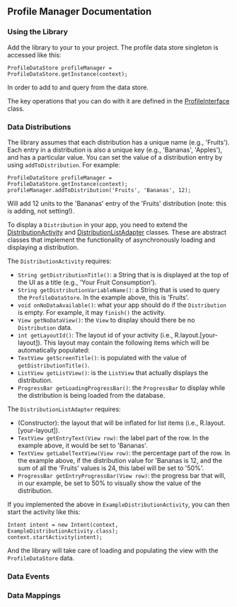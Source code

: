## Profile Manager Documentation

### Using the Library

Add the library to your to your project. The profile data store singleton is accessed like this:

```
ProfileDataStore profileManager = ProfileDataStore.getInstance(context);
```

In order to add to and query from the data store.

The key operations that you can do with it are defined in the [ProfileInterface](https://github.com/xsenselabs/ProfileManager/blob/master/src/com/ubhave/profilemanager/ProfileInterface.java) class.

### Data Distributions

The library assumes that each distribution has a unique name (e.g., 'Fruits'). Each entry in a distribution is also a unique key (e.g., 'Bananas', 'Apples'), and has a particular value. You can set the value of a distribution entry by using ```addToDistribution```. For example:

```
ProfileDataStore profileManager = ProfileDataStore.getInstance(context);
profileManager.addToDistribution('Fruits', 'Bananas', 12);
```

Will add 12 units to the 'Bananas' entry of the 'Fruits' distribution (note: this is adding, not setting!).

To display a ```Distribution``` in your app, you need to extend the [DistributionActivity](https://github.com/xsenselabs/ProfileManager/blob/master/src/com/ubhave/profilemanager/ui/distribution/DistributionActivity.java) and [DistributionListAdapter](https://github.com/xsenselabs/ProfileManager/blob/master/src/com/ubhave/profilemanager/ui/distribution/DistributionListAdapter.java) classes. These are abstract classes that implement the functionality of asynchronously loading and displaying a distribution.

The ```DistributionActivity``` requires:

* ```String getDistributionTitle()```: a String that is is displayed at the top of the UI as a title (e.g., 'Your Fruit Consumption').
* ```String getDistributionVariableName()```: a String that is used to query the ```ProfileDataStore```. In the example above, this is 'Fruits'.
* ```void onNoDataAvailable()```: what your app should do if the ```Distribution``` is empty. For example, it may ```finish()``` the activity.
* ```View getNoDataView()```: the ```View``` to display should there be no ```Distribution``` data.
* ```int getLayoutId()```: The layout id of your activity (i.e., R.layout.[your-layout]). This layout may contain the following items which will be automatically populated:
* ```TextView getScreenTitle()```: is populated with the value of ```getDistributionTitle()```.
* ```ListView getListView()```: is the ```ListView``` that actually displays the distribution.
* ```ProgressBar getLoadingProgressBar()```: the ```ProgressBar``` to display while the distribution is being loaded from the database.

The ```DistributionListAdapter``` requires:

* (Constructor): the layout that will be inflated for list items (i.e., R.layout.[your-layout]).
* ```TextView getEntryText(View row)```: the label part of the row. In the example above, it would be set to 'Bananas'.
* ```TextView getLabelTextView(View row)```: the percentage part of the row. In the example above, if the distribution value for 'Bananas is 12, and the sum of all the 'Fruits' values is 24, this label will be set to '50%'.
* ```ProgressBar getEntryProgressBar(View row)```: the progress bar that will, in our example, be set to 50% to visually show the value of the distribution.

If you implemented the above in ```ExampleDistributionActivity```, you can then start the activity like this:

```
Intent intent = new Intent(context, ExampleDistributionActivity.class);
context.startActivity(intent);
```

And the library will take care of loading and populating the view with the ```ProfileDataStore``` data.

### Data Events

### Data Mappings
